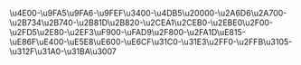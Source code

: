 \u4E00-\u9FA5\u9FA6-\u9FEF\u3400-\u4DB5\u20000-\u2A6D6\u2A700-\u2B734\u2B740-\u2B81D\u2B820-\u2CEA1\u2CEB0-\u2EBE0\u2F00-\u2FD5\u2E80-\u2EF3\uF900-\uFAD9\u2F800-\u2FA1D\uE815-\uE86F\uE400-\uE5E8\uE600-\uE6CF\u31C0-\u31E3\u2FF0-\u2FFB\u3105-\u312F\u31A0-\u31BA\u3007
